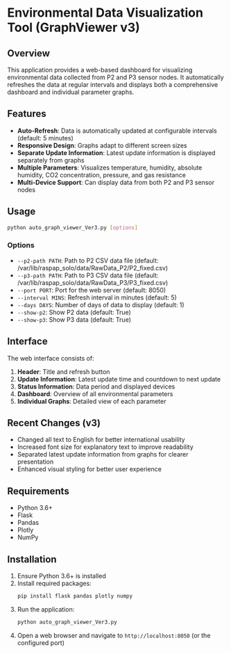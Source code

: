 # Environmental Data Visualization Tool (GraphViewer v3)

## Overview
This application provides a web-based dashboard for visualizing environmental data collected from P2 and P3 sensor nodes. It automatically refreshes the data at regular intervals and displays both a comprehensive dashboard and individual parameter graphs.

## Features
- **Auto-Refresh**: Data is automatically updated at configurable intervals (default: 5 minutes)
- **Responsive Design**: Graphs adapt to different screen sizes
- **Separate Update Information**: Latest update information is displayed separately from graphs
- **Multiple Parameters**: Visualizes temperature, humidity, absolute humidity, CO2 concentration, pressure, and gas resistance
- **Multi-Device Support**: Can display data from both P2 and P3 sensor nodes

## Usage
```bash
python auto_graph_viewer_Ver3.py [options]
```

### Options
- `--p2-path PATH`: Path to P2 CSV data file (default: /var/lib/raspap_solo/data/RawData_P2/P2_fixed.csv)
- `--p3-path PATH`: Path to P3 CSV data file (default: /var/lib/raspap_solo/data/RawData_P3/P3_fixed.csv)
- `--port PORT`: Port for the web server (default: 8050)
- `--interval MINS`: Refresh interval in minutes (default: 5)
- `--days DAYS`: Number of days of data to display (default: 1)
- `--show-p2`: Show P2 data (default: True)
- `--show-p3`: Show P3 data (default: True)

## Interface
The web interface consists of:
1. **Header**: Title and refresh button
2. **Update Information**: Latest update time and countdown to next update
3. **Status Information**: Data period and displayed devices
4. **Dashboard**: Overview of all environmental parameters
5. **Individual Graphs**: Detailed view of each parameter

## Recent Changes (v3)
- Changed all text to English for better international usability
- Increased font size for explanatory text to improve readability
- Separated latest update information from graphs for clearer presentation
- Enhanced visual styling for better user experience

## Requirements
- Python 3.6+
- Flask
- Pandas
- Plotly
- NumPy

## Installation
1. Ensure Python 3.6+ is installed
2. Install required packages:
   ```bash
   pip install flask pandas plotly numpy
   ```
3. Run the application:
   ```bash
   python auto_graph_viewer_Ver3.py
   ```
4. Open a web browser and navigate to `http://localhost:8050` (or the configured port)